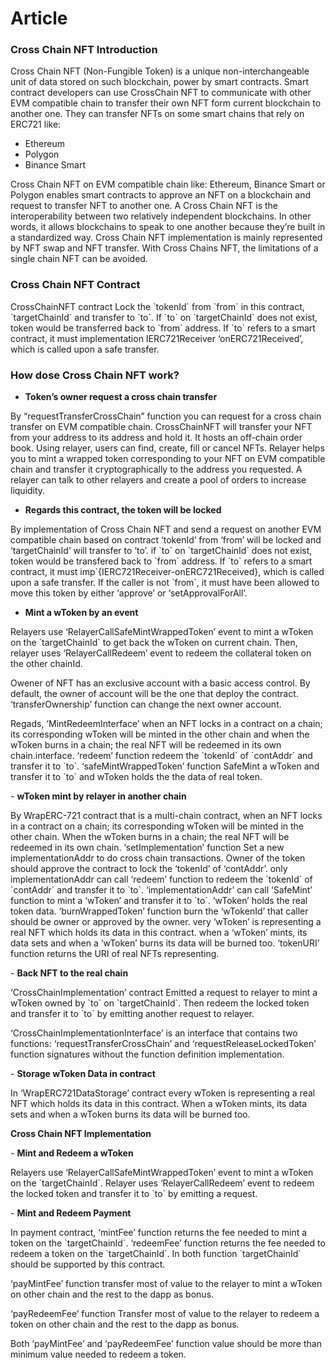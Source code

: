 # Article

### **Cross Chain NFT Introduction**

Cross Chain NFT (Non-Fungible Token) is a unique non-interchangeable unit of data stored on such blockchain, power by smart contracts. Smart contract developers can use CrossChain NFT to communicate with other EVM compatible chain to transfer their own NFT form current blockchain to another one. They can transfer NFTs on some smart chains that rely on ERC721 like:

* Ethereum
* Polygon
* Binance Smart&#x20;

Cross Chain NFT on EVM compatible chain like: Ethereum, Binance Smart or Polygon enables smart contracts to approve an NFT on a blockchain and request to transfer NFT to another one. A Cross Chain NFT is the interoperability between two relatively independent blockchains. In other words, it allows blockchains to speak to one another because they’re built in a standardized way. Cross Chain NFT implementation is mainly represented by NFT swap and NFT transfer. With Cross Chains NFT, the limitations of a single chain NFT can be avoided.

### **Cross Chain NFT Contract**

CrossChainNFT contract Lock the \`tokenId\` from \`from\` in this contract, \`targetChainId\` and transfer to \`to\`. If \`to\` on \`targetChainId\` does not exist, token would be transferred back to \`from\` address. If \`to\` refers to a smart contract, it must implementation IERC721Receiver ‘onERC721Received’, which is called upon a safe transfer.

### **How dose Cross Chain NFT work?**

* **Token’s owner request a cross chain transfer**     &#x20;

By “requestTransferCrossChain” function you can request for a cross chain transfer on EVM compatible chain. CrossChainNFT will transfer your NFT from your address to its address and hold it. It hosts an off-chain order book. Using relayer, users can find, create, fill or cancel NFTs. Relayer helps you to mint a wrapped token corresponding to your NFT on EVM compatible chain and transfer it cryptographically to the address you requested. A relayer can talk to other relayers and create a pool of orders to increase liquidity.

* **Regards this contract, the token will be locked**

By implementation of Cross Chain NFT and send a request on another EVM compatible chain based on contract ‘tokenId’ from ‘from’ will be locked and ‘targetChainId’ will transfer to ‘to’. if \`to\` on \`targetChainId\` does not exist, token would be transfered back to \`from\` address. If \`to\` refers to a smart contract, it must imp\`{IERC721Receiver-onERC721Received}, which is called upon a safe transfer. If the caller is not \`from\`, it must have been allowed to move this token by either ‘approve’ or ‘setApprovalForAll’.

* **Mint a wToken by an event**

Relayers use ‘RelayerCallSafeMintWrappedToken’ event to mint a wToken on the \`targetChainId\` to get back the wToken on current chain. Then, relayer uses ‘RelayerCallRedeem’ event to redeem the collateral token on the other chainId.

Owener of NFT has an exclusive account with a basic access control. By default, the owner of account will be the one that deploy the contract. ‘transferOwnership’ function can change the next owner account.

Regads, ‘MintRedeemInterface’ when an NFT locks in a contract on a chain; its corresponding wToken will be minted in the other chain and when the wToken burns in a chain; the real NFT will be redeemed in its own chain.interface. ‘redeem’ function redeem the \`tokenId\` of \`contAddr\` and transfer it to \`to\`. ‘safeMintWrappedToken’ function SafeMint a wToken and transfer it to \`to\` and wToken holds the the data of real token.

\-      **wToken mint by relayer in another chain**

By WrapERC-721 contract that is a multi-chain contract, when an NFT locks in a contract on a chain; its corresponding wToken will be minted in the other chain. When the wToken burns in a chain; the real NFT will be redeemed in its own chain. ‘setImplementation’ function Set a new implementationAddr to do cross chain transactions. Owner of the token should approve the contract to lock the ‘tokenId’ of ‘contAddr’. only implementationAddr can call ‘redeem’ function to redeem the \`tokenId\` of \`contAddr\` and transfer it to \`to\`. ‘implementationAddr’ can call ‘SafeMint’ function to mint a ‘wToken’ and transfer it to \`to\`. ‘wToken’ holds the real token data. ‘burnWrappedToken’ function burn the ‘wTokenId’ that caller should be owner or approved by the owner. very ‘wToken’ is representing a real NFT which holds its data in this contract. when a ‘wToken’ mints, its data sets and when a ‘wToken’ burns its data will be burned too. ‘tokenURI’ function returns the URI of real NFTs representing.

\-      **Back NFT to the real chain**

‘CrossChainImplementation’ contract Emitted a request to relayer to mint a wToken owned by \`to\` on \`targetChainId\`. Then redeem the locked token and transfer it to \`to\` by emitting another request to relayer.

‘CrossChainImplementationInterface’ is an interface that contains two functions:  ‘requestTransferCrossChain’ and ‘requestReleaseLockedToken’ function signatures without the function definition implementation.

\-      **Storage wToken Data in contract**

In ‘WrapERC721DataStorage’ contract every wToken is representing a real NFT which holds its data in this contract. When a wToken mints, its data sets and when a wToken burns its data will be burned too.

**Cross Chain NFT Implementation**

\-      **Mint and Redeem a wToken**

Relayers use ‘RelayerCallSafeMintWrappedToken’ event to mint a wToken on the \`targetChainId\`. Relayer uses ‘RelayerCallRedeem’ event to redeem the locked token and transfer it to \`to\` by emitting a request.

\-      **Mint and Redeem Payment**

In payment contract, ‘mintFee’ function returns the fee needed to mint a token on the \`targetChainId\`. ‘redeemFee’ function returns the fee needed to redeem a token on the \`targetChainId\`. In both function \`targetChainId\` should be supported by this contract.

‘payMintFee’ function transfer most of value to the relayer to mint a wToken on other chain and the rest to the dapp as bonus.

‘payRedeemFee’ function Transfer most of value to the relayer to redeem a token on other chain and the rest to the dapp as bonus.

Both ‘payMintFee’ and ‘payRedeemFee’ function value should be more than minimum value needed to redeem a token.
